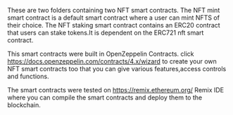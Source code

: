These are two folders containing two NFT smart contracts.
The NFT mint smart contract is a default smart contract where a user can mint NFTS of their choice.
The NFT staking smart contract contains an ERC20 contract that users can stake tokens.It is dependent on the ERC721 nft smart contract.

This smart contracts were built in OpenZeppelin Contracts.
click https://docs.openzeppelin.com/contracts/4.x/wizard to create your own NFT smart contracts too that you can give various features,access controls   and functions.

The smart contracts were tested on https://remix.ethereum.org/  Remix IDE where you can compile the smart contracts and deploy them to the blockchain.
